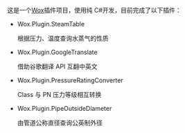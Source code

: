 这是一个[Wox](https://github.com/Wox-launcher/Wox)插件项目，使用纯 C#开发，目前完成了以下插件：

- Wox.Plugin.SteamTable

  根据压力、温度查询水蒸气的性质

- Wox.Plugin.GoogleTranslate

  借助谷歌翻译 API 互翻中英文

- Wox.Plugin.PressureRatingConverter

  Class 与 PN 压力等级相互转换

- Wox.Plugin.PipeOutsideDiameter

  由管道公称直径查询公英制外径
